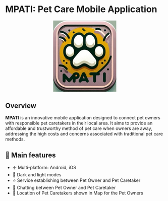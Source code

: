 # MPATI: Pet Care Mobile Application
<p align="center">
  <img src="assets/images/pets_logo.jpg" alt="MPATI Logo" width="200"/>
</p>

## Overview
**MPATI** is an innovative mobile application designed to connect pet owners with responsible pet caretakers in their local area. It aims to provide an affordable and trustworthy method of pet care when owners are away, addressing the high costs and concerns associated with traditional pet care methods.

## 🚀 Main features
- ✈️ Multi-platform: Android, iOS
- 🌙 Dark and light modes
- ⭐ Service establishing between Pet Owner and Pet Caretaker
- 💬 Chatting between Pet Owner and Pet Caretaker
- 📍 Location of Pet Caretakers shown in Map for the Pet Owners
